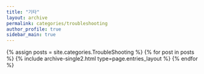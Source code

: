 ```yaml
---
title: "기타"
layout: archive
permalink: categories/troubleshooting
author_profile: true
sidebar_main: true
---
```


{% assign posts = site.categories.TroubleShooting %}
{% for post in posts %} {% include archive-single2.html type=page.entries_layout %} {% endfor %}
